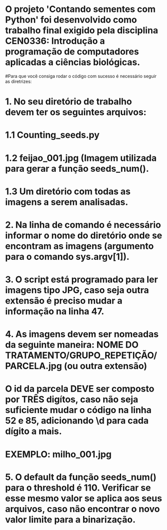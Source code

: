 # O projeto 'Contando sementes com Python' foi desenvolvido como trabalho final exigido pela disciplina CEN0336: Introdução a programação de computadores aplicadas a ciências biológicas.

#Para que você consiga rodar o código com sucesso é necessário seguir as diretrizes:
#	1. No seu diretório de trabalho devem ter os seguintes arquivos:
#		1.1 Counting_seeds.py
#		1.2 feijao_001.jpg (Imagem utilizada para gerar a função seeds_num().
#		1.3 Um diretório com todas as imagens a serem analisadas.

#	2. Na linha de comando é necessário informar o nome do diretório onde se encontram as imagens (argumento para o comando sys.argv[1]).

#	3. O script está programado para ler imagens tipo JPG, caso seja outra extensão é preciso mudar a informação na linha 47.

#	4. As imagens devem ser nomeadas da seguinte maneira: NOME DO TRATAMENTO/GRUPO_REPETIÇÃO/PARCELA.jpg (ou outra extensão)
#		O id da parcela DEVE ser composto por TRÊS digítos, caso não seja suficiente mudar o código na linha 52 e 85, adicionando \d para cada dígito a mais.
#		EXEMPLO: milho_001.jpg

#	5. O default da função seeds_num() para o threshold é 110. Verificar se esse mesmo valor se aplica aos seus arquivos, caso não encontrar o novo valor limite para a binarização.
